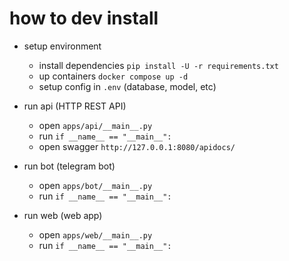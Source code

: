 # how to dev install

- setup environment
    - install dependencies `pip install -U -r requirements.txt`
    - up containers `docker compose up -d`
    - setup config in `.env` (database, model, etc)


- run api (HTTP REST API)
    - open `apps/api/__main__.py`
    - run `if __name__ == "__main__":`
    - open swagger `http://127.0.0.1:8080/apidocs/`

- run bot (telegram bot)
    - open `apps/bot/__main__.py`
    - run `if __name__ == "__main__":`

- run web (web app)
    - open `apps/web/__main__.py`
    - run `if __name__ == "__main__":`
